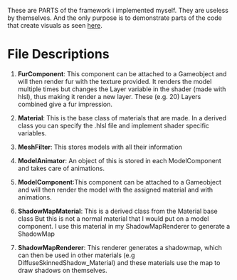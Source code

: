 These are PARTS of the framework i implemented myself. They are useless by themselves. And the only purpose is to demonstrate parts of the code that create visuals as seen [here](../).

# File Descriptions

1. **FurComponent**:  This component can be attached to a Gameobject and will then render fur with the texture provided.
                  It renders the model multiple times but changes the Layer variable in the shader (made with hlsl), 
                  thus making it render a new layer. These (e.g. 20) Layers combined give a fur impression.

2. **Material**:      This is the base class of materials that are made. In a derived class you can specify the .hlsl file
                  and implement shader specific variables.
                  
3. **MeshFilter**:    This stores models with all their information

4. **ModelAnimator**: An object of this is stored in each ModelComponent and takes care of animations.

5. **ModelComponent**:This component can be attached to a Gameobject and will then render the model
                  with the assigned material and with animations.
                  
6. **ShadowMapMaterial**: This is a derived class from the Material base class
                      But this is not a normal material that I would put on a model component.
                      I use this material in my ShadowMapRenderer to generate a ShadowMap
                      
7. **ShadowMapRenderer**: This renderer generates a shadowmap, which can then be used in other materials
                      (e.g DiffuseSkinnedShadow_Material)
                      and these materials use the map to draw shadows on themselves.

